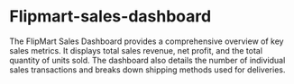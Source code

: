 # Flipmart-sales-dashboard
The FlipMart Sales Dashboard provides a comprehensive overview of key sales metrics. It displays total sales revenue, net profit, and the total quantity of units sold. The dashboard also details the number of individual sales transactions and breaks down shipping methods used for deliveries. 
